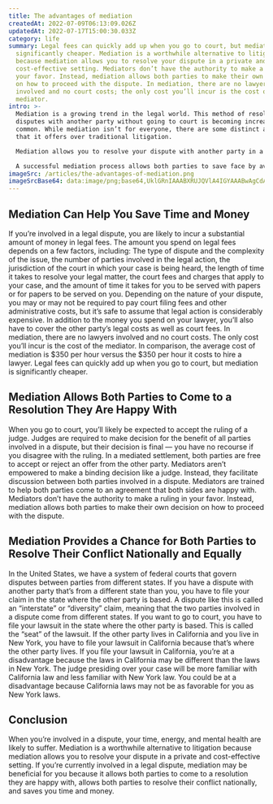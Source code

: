 ```yaml
---
title: The advantages of mediation
createdAt: 2022-07-09T06:13:09.026Z
updatedAt: 2022-07-17T15:00:30.033Z
category: life
summary: Legal fees can quickly add up when you go to court, but mediation is
  significantly cheaper. Mediation is a worthwhile alternative to litigation
  because mediation allows you to resolve your dispute in a private and
  cost-effective setting. Mediators don’t have the authority to make a ruling in
  your favor. Instead, mediation allows both parties to make their own decision
  on how to proceed with the dispute. In mediation, there are no lawyers
  involved and no court costs; the only cost you’ll incur is the cost of the
  mediator.
intro: >-
  Mediation is a growing trend in the legal world. This method of resolving
  disputes with another party without going to court is becoming increasingly
  common. While mediation isn’t for everyone, there are some distinct advantages
  that it offers over traditional litigation.

  Mediation allows you to resolve your dispute with another party in a private and confidential setting that’s neutral and objective. In mediation, a neutral third-party mediator facilitates discussions between the two parties involved in an irreconcilable dispute. Mediators do not take sides; they remain neutral while guiding the discussion toward a resolution that both parties can accept. 

  A successful mediation process allows both parties to save face by avoiding public disclosure of their personal information or confidential information about their business dealings. A mediated settlement is binding and requires no further action from either party after reaching an agreement. If you’re currently involved in a legal dispute, here are three reasons why mediation may be beneficial for you:
imageSrc: /articles/the-advantages-of-mediation.png
imageSrcBase64: data:image/png;base64,UklGRnIAAABXRUJQVlA4IGYAAABwAgCdASoKAAoAAUAmJYwCdH8GJ/gep/DDXugAAP7617/ExZmnCmIh8QgIJMicgT60J6tjqXvVgzI1beTZ3tMu7bpKBuaumc1OwrVd9Kx64oQqGMO4UQxKI8099qaUxGFe5fXdgAA=
---
```


## Mediation Can Help You Save Time and Money

If you’re involved in a legal dispute, you are likely to incur a substantial amount of money in legal fees. The amount you spend on legal fees depends on a few factors, including: The type of dispute and the complexity of the issue, the number of parties involved in the legal action, the jurisdiction of the court in which your case is being heard, the length of time it takes to resolve your legal matter, the court fees and charges that apply to your case, and the amount of time it takes for you to be served with papers or for papers to be served on you.
Depending on the nature of your dispute, you may or may not be required to pay court filing fees and other administrative costs, but it’s safe to assume that legal action is considerably expensive. In addition to the money you spend on your lawyer, you’ll also have to cover the other party’s legal costs as well as court fees. In mediation, there are no lawyers involved and no court costs. The only cost you’ll incur is the cost of the mediator. In comparison, the average cost of mediation is $350 per hour versus the $350 per hour it costs to hire a lawyer. Legal fees can quickly add up when you go to court, but mediation is significantly cheaper.

## Mediation Allows Both Parties to Come to a Resolution They Are Happy With

When you go to court, you’ll likely be expected to accept the ruling of a judge. Judges are required to make decision for the benefit of all parties involved in a dispute, but their decision is final — you have no recourse if you disagree with the ruling. In a mediated settlement, both parties are free to accept or reject an offer from the other party. Mediators aren’t empowered to make a binding decision like a judge. Instead, they facilitate discussion between both parties involved in a dispute. Mediators are trained to help both parties come to an agreement that both sides are happy with. Mediators don’t have the authority to make a ruling in your favor. Instead, mediation allows both parties to make their own decision on how to proceed with the dispute.

## Mediation Provides a Chance for Both Parties to Resolve Their Conflict Nationally and Equally

In the United States, we have a system of federal courts that govern disputes between parties from different states. If you have a dispute with another party that’s from a different state than you, you have to file your claim in the state where the other party is based. A dispute like this is called an “interstate” or “diversity” claim, meaning that the two parties involved in a dispute come from different states. If you want to go to court, you have to file your lawsuit in the state where the other party is based. This is called the “seat” of the lawsuit. If the other party lives in California and you live in New York, you have to file your lawsuit in California because that’s where the other party lives. If you file your lawsuit in California, you’re at a disadvantage because the laws in California may be different than the laws in New York. The judge presiding over your case will be more familiar with California law and less familiar with New York law. You could be at a disadvantage because California laws may not be as favorable for you as New York laws.

## Conclusion

When you’re involved in a dispute, your time, energy, and mental health are likely to suffer. Mediation is a worthwhile alternative to litigation because mediation allows you to resolve your dispute in a private and cost-effective setting.
If you’re currently involved in a legal dispute, mediation may be beneficial for you because it allows both parties to come to a resolution they are happy with, allows both parties to resolve their conflict nationally, and saves you time and money.

